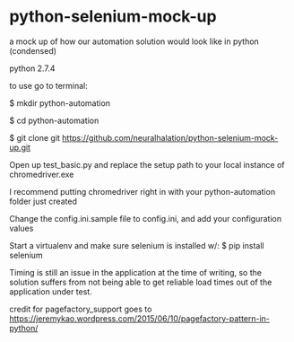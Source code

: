 # python-selenium-mock-up
a mock up of how our automation solution would look like in python (condensed)

python 2.7.4

to use go to terminal: 

$ mkdir python-automation

$ cd python-automation

$ git clone git https://github.com/neuralhalation/python-selenium-mock-up.git


Open up test_basic.py and replace the setup path to your local instance of chromedriver.exe

I recommend putting chromedriver right in with your python-automation folder just created

Change the config.ini.sample file to config.ini, and add your configuration values

Start a virtualenv and make sure selenium is installed w/: $ pip install selenium 

Timing is still an issue in the application at the time of writing, so the solution suffers from not being able to get reliable load
times out of the application under test. 

credit for pagefactory_support goes to https://jeremykao.wordpress.com/2015/06/10/pagefactory-pattern-in-python/
